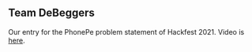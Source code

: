 ## Team DeBeggers

Our entry for the PhonePe problem statement of Hackfest 2021.
Video is [here](https://youtu.be/OToBEyuc_F0).